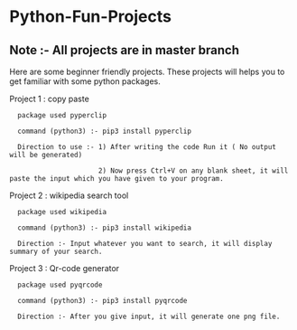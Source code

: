 # Python-Fun-Projects

## Note :- All projects are in master branch
Here are some beginner friendly projects. These projects will helps you to get familiar with some python packages.

Project 1 : copy paste <br>

      package used pyperclip

      command (python3) :- pip3 install pyperclip 
      
      Direction to use :- 1) After writing the code Run it ( No output will be generated)
      
                          2) Now press Ctrl+V on any blank sheet, it will paste the input which you have given to your program.                                     

Project 2 : wikipedia search tool
      
      package used wikipedia
      
      command (python3) :- pip3 install wikipedia
      
      Direction :- Input whatever you want to search, it will display summary of your search.
      
Project 3 : Qr-code generator

      package used pyqrcode
            
      command (python3) :- pip3 install pyqrcode
      
      Direction :- After you give input, it will generate one png file.
